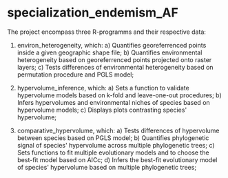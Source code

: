 # specialization_endemism_AF
The project encompass three R-programms and their respective data:

1) environ_heterogeneity, which: 
a) Quantifies georeferrenced points inside a given geographic shape file;
b) Quantifies environmental heterogeneity based on georeferrenced points projected onto raster layers;
c) Tests differences of environmental heterogeneity based on permutation procedure and PGLS model;

2) hypervolume_inference, which:
a) Sets a function to validate hypervolume models based on k-fold and leave-one-out procedures;
b) Infers hypervolumes and environmental niches of species based on hypervolume models;
c) Displays plots contrasting species' hypervolume;

3) comparative_hypervolume, which:
a) Tests differences of hypervolume between species based on PGLS model;
b) Quantifies phylogenetic signal of species' hypervolume across multiple phylogenetic trees;
c) Sets functions to fit multiple evolutionary models and to choose the best-fit model based on AICc;
d) Infers the best-fit evolutionary model of species' hypervolume based on multiple phylogenetic trees;

